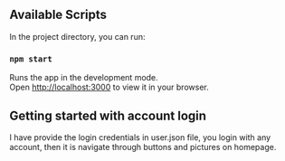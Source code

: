 
## Available Scripts

In the project directory, you can run:

### `npm start`

Runs the app in the development mode.\
Open [http://localhost:3000](http://localhost:3000) to view it in your browser.

## Getting started with account login

 I have provide the login credentials in user.json file, you login with any account, then it is navigate through buttons and pictures on homepage.


